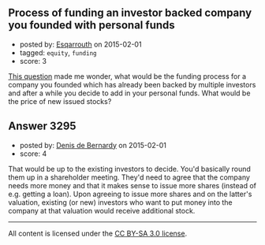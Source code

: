 ## Process of funding an investor backed company you founded with personal funds

- posted by: [Esqarrouth](https://stackexchange.com/users/3055586/esqarrouth) on 2015-02-01
- tagged: `equity`, `funding`
- score: 3

<p><a href="https://startups.stackexchange.com/questions/3279/increasing-corporate-capital-with-personal-funds">This question</a> made me wonder, what would be the funding process for a company you founded which has already been backed by multiple investors and after a while you decide to add in your personal funds. What would be the price of new issued stocks?</p>



## Answer 3295

- posted by: [Denis de Bernardy](https://stackexchange.com/users/182468/denis-de-bernardy) on 2015-02-01
- score: 4

<p>That would be up to the existing investors to decide. You'd basically round them up in a shareholder meeting. They'd need to agree that the company needs more money and that it makes sense to issue more shares (instead of e.g. getting a loan). Upon agreeing to issue more shares and on the latter's valuation, existing (or new) investors who want to put money into the company at that valuation would receive additional stock.</p>




---

All content is licensed under the [CC BY-SA 3.0 license](https://creativecommons.org/licenses/by-sa/3.0/).
